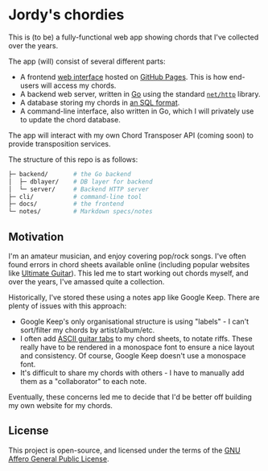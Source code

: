 # Jordy's chordies

This is (to be) a fully-functional web app showing chords that I've collected over the years.

The app (will) consist of several different parts:
- A frontend [web interface](https://barrettj12.github.io/chords/) hosted on [GitHub Pages](https://pages.github.com/). This is how end-users will access my chords.
- A backend web server, written in [Go](https://go.dev/) using the standard [`net/http`](https://pkg.go.dev/net/http) library.
- A database storing my chords in [an SQL format](notes/DATA_MODEL.md).
- A command-line interface, also written in Go, which I will privately use to update the chord database.

The app will interact with my own Chord Transposer API (coming soon) to provide transposition services.

The structure of this repo is as follows:
```bash
├─ backend/       # the Go backend
│  ├─ dblayer/    # DB layer for backend
│  └─ server/     # Backend HTTP server
├─ cli/           # command-line tool
├─ docs/          # the frontend
└─ notes/         # Markdown specs/notes
```


## Motivation

I'm an amateur musician, and enjoy covering pop/rock songs. I've often found errors in chord sheets available online (including popular websites like [Ultimate Guitar](https://www.ultimate-guitar.com)). This led me to start working out chords myself, and over the years, I've amassed quite a collection.

Historically, I've stored these using a notes app like Google Keep. There are plenty of issues with this approach:
- Google Keep's only organisational structure is using "labels" - I can't sort/filter my chords by artist/album/etc.
- I often add [ASCII guitar tabs](https://en.wikipedia.org/wiki/ASCII_tab) to my chord sheets, to notate riffs. These really have to be rendered in a monospace font to ensure a nice layout and consistency. Of course, Google Keep doesn't use a monospace font.
- It's difficult to share my chords with others - I have to manually add them as a "collaborator" to each note.

Eventually, these concerns led me to decide that I'd be better off building my own website for my chords.


## License

This project is open-source, and licensed under the terms of the [GNU Affero General Public License](https://www.gnu.org/licenses/agpl-3.0.en.html).